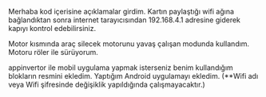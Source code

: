Merhaba kod içerisine açıklamalar girdim.
Kartın paylaştığı wifi ağına bağlandıktan sonra internet tarayıcısından 192.168.4.1 adresine giderek kapıyı kontrol edebilirsiniz.

Motor kısmında araç silecek motorunu yavaş çalışan modunda kullandım.
Motoru röler ile sürüyorum.


appinvertor ile mobil uygulama yapmak isterseniz benim kullandığım blokların resmini ekledim. 
Yaptığım Android uygulamayı ekledim. (**Wifi adı veya Wifi şifresinde değişiklik yapıldığında çalışmayacaktır.)
